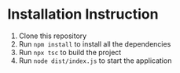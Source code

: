 # Installation Instruction

1. Clone this repository
2. Run `npm install` to install all the dependencies
3. Run `npx tsc` to build the project
4. Run `node dist/index.js` to start the application
